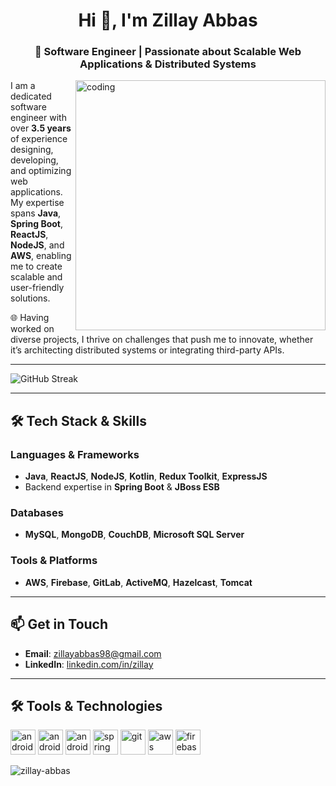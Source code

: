 <h1 align="center">Hi 👋, I'm Zillay Abbas </h1>
<h3 align="center">🚀 Software Engineer | Passionate about Scalable Web Applications & Distributed Systems</h3>


<img align="right" alt="coding" width="400" src="https://cdn.dribbble.com/users/330915/screenshots/3587000/10_coding_dribbble.gif">  

I am a dedicated software engineer with over **3.5 years** of experience designing, developing, and optimizing web applications. My expertise spans **Java**, **Spring Boot**, **ReactJS**, **NodeJS**, and **AWS**, enabling me to create scalable and user-friendly solutions.  

🌐 Having worked on diverse projects, I thrive on challenges that push me to innovate, whether it’s architecting distributed systems or integrating third-party APIs.  

---

<a align="center"><img src="https://github-readme-streak-stats.herokuapp.com?user=zillay-abbas" alt="GitHub Streak" /></a>

---

## 🛠️ Tech Stack & Skills  

### Languages & Frameworks  
- **Java**, **ReactJS**, **NodeJS**, **Kotlin**, **Redux Toolkit**, **ExpressJS**  
- Backend expertise in **Spring Boot** & **JBoss ESB**  

### Databases  
- **MySQL**, **MongoDB**, **CouchDB**, **Microsoft SQL Server**  

### Tools & Platforms  
- **AWS**, **Firebase**, **GitLab**, **ActiveMQ**, **Hazelcast**, **Tomcat**  

---

## 📫 Get in Touch  

- **Email**: zillayabbas98@gmail.com  
- **LinkedIn**: [linkedin.com/in/zillay](https://www.linkedin.com/in/zillay)  

---

## 🛠️ Tools & Technologies  

<p align="left">  
<a href="https://developer.android.com" target="_blank"><img src="https://www.vectorlogo.zone/logos/reactjs/reactjs-icon.svg" alt="android" width="40" height="40"/></a>
<a href="https://developer.android.com" target="_blank"><img src="https://www.vectorlogo.zone/logos/nodejs/nodejs-icon.svg" alt="android" width="40" height="40"/></a>
<a href="https://developer.android.com" target="_blank"><img src="https://www.vectorlogo.zone/logos/java/java-icon.svg" alt="android" width="40" height="40"/></a>
<a href="https://spring.io/" target="_blank"><img src="https://www.vectorlogo.zone/logos/springio/springio-icon.svg" alt="spring" width="40" height="40"/></a>  
<a href="https://git-scm.com/" target="_blank"><img src="https://www.vectorlogo.zone/logos/git-scm/git-scm-icon.svg" alt="git" width="40" height="40"/></a>  
<a href="https://aws.amazon.com/" target="_blank"><img src="https://www.vectorlogo.zone/logos/amazon_aws/amazon_aws-icon.svg" alt="aws" width="40" height="40"/></a>  
<a href="https://firebase.google.com/" target="_blank"><img src="https://www.vectorlogo.zone/logos/firebase/firebase-icon.svg" alt="firebase" width="40" height="40"/></a>  
</p>  

<p><img align="center" src="https://github-readme-stats.vercel.app/api/top-langs?username=zillay-abbas&show_icons=true&locale=en&layout=compact" alt="zillay-abbas" /></p>  
